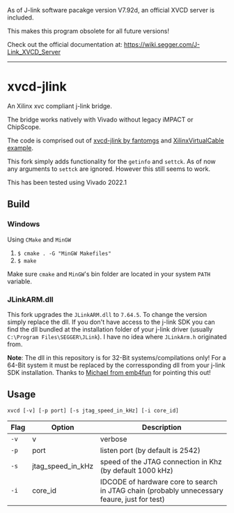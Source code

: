 
As of J-link software pacakge version V7.92d, an official XVCD server is included.

This makes this program obsolete for all future versions!

Check out the official documentation at:
https://wiki.segger.com/J-Link_XVCD_Server

---

# xvcd-jlink

An Xilinx xvc compliant j-link bridge.

The bridge works natively with Vivado without legacy iMPACT or ChipScope.

The code is comprised out of [xvcd-jlink by fantomgs](https://github.com/fantomgs/xvcd-jlink) and [XilinxVirtualCable example](https://github.com/Xilinx/XilinxVirtualCable).

This fork simply adds functionality for the `getinfo` and `settck`.
As of now any arguments to `settck` are ignored.
However this still seems to work.

This has been tested using Vivado 2022.1

## Build

### Windows 

Using `CMake` and `MinGW`

1. `$ cmake . -G "MinGW Makefiles"`
2. `$ make`

Make sure `cmake` and `MinGW`'s bin folder are located in your system `PATH` variable.

### JLinkARM.dll

This fork upgrades the `JLinkARM.dll` to `7.64.5`.
To change the version simply replace the dll.
If you don't have access to the j-link SDK you can find the dll bundled at the installation folder of your j-link driver (usually `C:\Program Files\SEGGER\JLink`).
I have no idea where `JLinkArm.h` originated from.

**Note**: The dll in this repository is for 32-Bit systems/compilations only!
For a 64-Bit system it must be replaced by the corressponding dll from your j-link SDK installation.
Thanks to [Michael from emb4fun](https://www.emb4fun.de) for pointing this out!

## Usage
`xvcd [-v] [-p port] [-s jtag_speed_in_kHz] [-i core_id]`

| Flag | Option | Description |
|---|---|---|
| `-v` | v | verbose |
| `-p` | port | listen port (by default is 2542) |
| `-s` | jtag_speed_in_kHz | speed of the JTAG connection in Khz (by default 1000 kHz) |
| `-i` | core_id | IDCODE of hardware core to search in JTAG chain (probably unnecessary feaure, just for test) |
